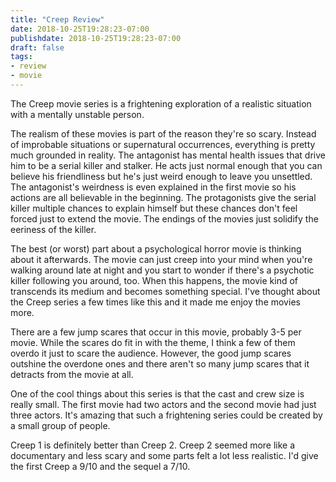 ```yaml
---
title: "Creep Review"
date: 2018-10-25T19:28:23-07:00
publishdate: 2018-10-25T19:28:23-07:00
draft: false
tags:
- review
- movie
---
```


The Creep movie series is a frightening exploration of a realistic situation with a mentally unstable person.

The realism of these movies is part of the reason they're so scary. Instead of improbable situations or supernatural occurrences, everything is pretty much grounded in reality. The antagonist has mental health issues that drive him to be a serial killer and stalker. He acts just normal enough that you can believe his friendliness but he's just weird enough to leave you unsettled. The antagonist's weirdness is even explained in the first movie so his actions are all believable in the beginning. The protagonists give the serial killer multiple chances to explain himself but these chances don't feel forced just to extend the movie. The endings of the movies just solidify the eeriness of the killer.

The best (or worst) part about a psychological horror movie is thinking about it afterwards. The movie can just creep into your mind when you're walking around late at night and you start to wonder if there's a psychotic killer following you around, too. When this happens, the movie kind of transcends its medium and becomes something special. I've thought about the Creep series a few times like this and it made me enjoy the movies more.

There are a few jump scares that occur in this movie, probably 3-5 per movie. While the scares do fit in with the theme, I think a few of them overdo it just to scare the audience. However, the good jump scares outshine the overdone ones and there aren't so many jump scares that it detracts from the movie at all.

One of the cool things about this series is that the cast and crew size is really small. The first movie had two actors and the second movie had just three actors. It's amazing that such a frightening series could be created by a small group of people.

Creep 1 is definitely better than Creep 2. Creep 2 seemed more like a documentary and less scary and some parts felt a lot less realistic. I'd give the first Creep a 9/10 and the sequel a 7/10.
